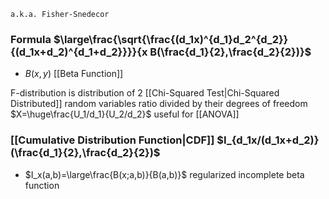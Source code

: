 `a.k.a. Fisher-Snedecor`
### Formula $\large\frac{\sqrt{\frac{(d_1x)^{d_1}d_2^{d_2}}{(d_1x+d_2)^{d_1+d_2}}}}{x B(\frac{d_1}{2},\frac{d_2}{2})}$
- $B(x,y)$ [[Beta Function]]

F-distribution is distribution of 2 [[Chi-Squared Test|Chi-Squared Distributed]] random variables 
ratio divided by their degrees of freedom
$X=\huge\frac{U_1/d_1}{U_2/d_2}$ useful for [[ANOVA]]
### [[Cumulative Distribution Function|CDF]] $I_{d_1x/(d_1x+d_2)}(\frac{d_1}{2},\frac{d_2}{2})$
- $I_x(a,b)=\large\frac{B(x;a,b)}{B(a,b)}$ regularized incomplete beta function
